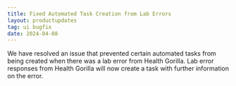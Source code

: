 ```yaml
---
title: Fixed Automated Task Creation from Lab Errors
layout: productupdates
tag: ui bugfix
date: 2024-04-08
---
```

We have resolved an issue that prevented certain automated tasks from being created when there was a lab error from Health Gorilla. Lab error responses from Health Gorilla will now create a task with further information on the error.
